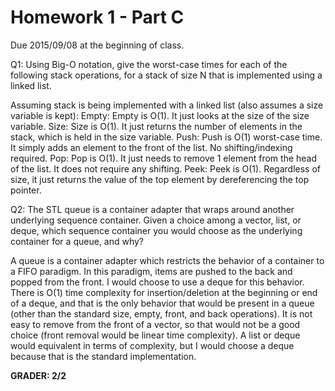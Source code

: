 
Homework 1 - Part C
===================

Due 2015/09/08 at the beginning of class.


Q1: Using Big-O notation, give the worst-case times for each of the following stack operations, for a stack of size N that is implemented using a linked list.

Assuming stack is being implemented with a linked list (also assumes a size variable is kept):
Empty: Empty is O(1). It just looks at the size of the size variable.
Size: Size is O(1). It just returns the number of elements in the stack, which is held in the size variable.
Push: Push is O(1) worst-case time. It simply adds an element to the front of the list. No shifting/indexing required.
Pop: Pop is O(1). It just needs to remove 1 element from the head of the list. It does not require any shifting.
Peek:  Peek is O(1). Regardless of size, it just returns the value of the top element by dereferencing the top pointer.

Q2: The STL queue is a container adapter that wraps around another underlying sequence container.  Given a choice among a vector, list, or deque, which sequence container you would choose as the underlying container for a queue, and why?

A queue is a container adapter which restricts the behavior of a container to a FIFO paradigm.
In this paradigm, items are pushed to the back and popped from the front. I would choose to use
a deque for this behavior. There is O(1) time complexity for insertion/deletion at the beginning
or end of a deque, and that is the only behavior that would be present in a queue (other than the
standard size, empty, front, and back operations). It is not easy to remove from the front of a 
vector, so that would not be a good choice (front removal would be linear time complexity). 
A list or deque would equivalent in terms of complexity, but I would choose a deque because that
is the standard implementation. 


**GRADER: 2/2**